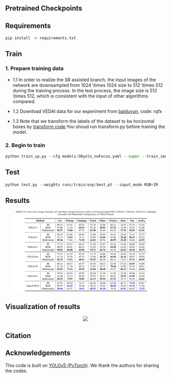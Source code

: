 ## Pretrained Checkpoints

## Requirements

```python
pip install -r requirements.txt
```

## Train

### 1. Prepare training data 

- 1.1 In order to realize the SR assisted branch, the input images of the network are downsampled from 1024 \times 1024 size to 512 \times 512 during the training process. In the test process, the image size is 512 \times 512, which is consistent with the input of other algorithms compared.

- 1.2 Download VEDAI data for our experiment from [baiduyun](https://pan.baidu.com/s/1C9yfcYfCaBb6vNtGSkjHFA), code: rqfx

- 1.3 Note that we transform the labels of the dataset to be horizontal boxes by [transform code](data/transform.py).You shoud run transform.py before training the model.

### 2. Begin to train

```python
python train_up.py --cfg models/SRyolo_noFocus.yaml --super --train_img_size 1024 --hr_input --data data/SRvedai.yaml --ch 4
```

## Test

```python
python test.py --weights runs/train/exp/best.pt --input_mode RGB+IR 
```

## Results

<p align="center"> <img src="Fig/result.png" width="90%"> </p>

## Visualization of results

<p align="center"> <img src="Fig/results.png" width="90%"> </p>


## Citation


## Acknowledgements
This code is built on [YOLOv5 (PyTorch)](https://github.com/ultralytics/yolov5). We thank the authors for sharing the codes.
